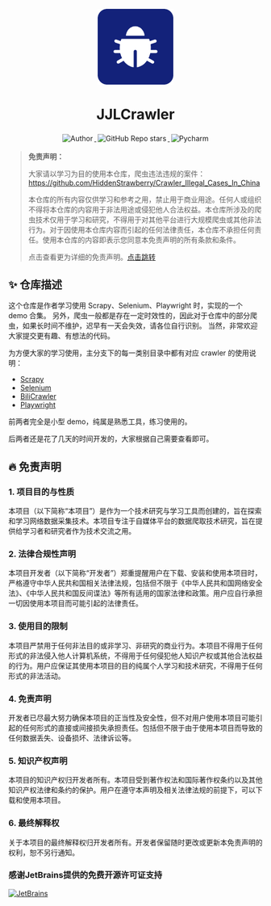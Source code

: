<p align="center">
    <a target="_blank" href="https://github.com/JJLibra/JJLCrawler">
        <img src="https://github.com/JJLibra/JJLCrawler/blob/main/BiliCrawler/docs/crawler.png" alt="astar-logo" width="150" data-width="150" data-height="150">
    </a>
</p>

<h1 align="center">JJLCrawler</h1>

<p align="center">
    <a target="_blank" href="https://github.com/JJLibra">
      <img style="display:inline-block;margin:0.2em;" alt="Author" src="https://img.shields.io/badge/Author-Junjie Li-blue.svg?logo=autoit&style=flat">
    </a>
    <a target="_blank" href="https://github.com/JJLibra/JJLCrawler">
      <img style="display:inline-block;margin:0.2em;" alt="GitHub Repo stars" src="https://img.shields.io/github/stars/JJLibra/JJLCrawler?style=social">
    </a>
    <a target="_blank" href="https://github.com/JJLibra/JJLCrawler">
      <img style="display:inline-block;margin:0.2em;" alt="Pycharm" src="https://img.shields.io/badge/IDE-Pycharm-black.svg?logo=pycharm&style=flat">
    </a>
</p>

> **免责声明：**
> 
> 大家请以学习为目的使用本仓库，爬虫违法违规的案件：https://github.com/HiddenStrawberry/Crawler_Illegal_Cases_In_China  <br>
>
>本仓库的所有内容仅供学习和参考之用，禁止用于商业用途。任何人或组织不得将本仓库的内容用于非法用途或侵犯他人合法权益。本仓库所涉及的爬虫技术仅用于学习和研究，不得用于对其他平台进行大规模爬虫或其他非法行为。对于因使用本仓库内容而引起的任何法律责任，本仓库不承担任何责任。使用本仓库的内容即表示您同意本免责声明的所有条款和条件。
>
> 点击查看更为详细的免责声明。[点击跳转](#disclaimer)

## ✨ 仓库描述

这个仓库是作者学习使用 Scrapy、Selenium、Playwright 时，实现的一个 demo 合集。
另外，爬虫一般都是存在一定时效性的，因此对于仓库中的部分爬虫，如果长时间不维护，迟早有一天会失效，请各位自行识别。
当然，非常欢迎大家提交更有趣、有想法的代码。

为方便大家的学习使用，主分支下的每一类别目录中都有对应 crawler 的使用说明：
- [Scrapy](./Scrapy/README.md)
- [Selenium](./Selenium/README.md)
- [BiliCrawler](./BiliCrawler/README.md)
- [Playwright](./Playwright/README.md)

前两者完全是小型 demo，纯属是熟悉工具，练习使用的。

后两者还是花了几天的时间开发的，大家根据自己需要查看即可。

## 🔥 免责声明
<div id="disclaimer"> 

### 1. 项目目的与性质
本项目（以下简称“本项目”）是作为一个技术研究与学习工具而创建的，旨在探索和学习网络数据采集技术。本项目专注于自媒体平台的数据爬取技术研究，旨在提供给学习者和研究者作为技术交流之用。

### 2. 法律合规性声明
本项目开发者（以下简称“开发者”）郑重提醒用户在下载、安装和使用本项目时，严格遵守中华人民共和国相关法律法规，包括但不限于《中华人民共和国网络安全法》、《中华人民共和国反间谍法》等所有适用的国家法律和政策。用户应自行承担一切因使用本项目而可能引起的法律责任。

### 3. 使用目的限制
本项目严禁用于任何非法目的或非学习、非研究的商业行为。本项目不得用于任何形式的非法侵入他人计算机系统，不得用于任何侵犯他人知识产权或其他合法权益的行为。用户应保证其使用本项目的目的纯属个人学习和技术研究，不得用于任何形式的非法活动。

### 4. 免责声明
开发者已尽最大努力确保本项目的正当性及安全性，但不对用户使用本项目可能引起的任何形式的直接或间接损失承担责任。包括但不限于由于使用本项目而导致的任何数据丢失、设备损坏、法律诉讼等。

### 5. 知识产权声明
本项目的知识产权归开发者所有。本项目受到著作权法和国际著作权条约以及其他知识产权法律和条约的保护。用户在遵守本声明及相关法律法规的前提下，可以下载和使用本项目。

### 6. 最终解释权
关于本项目的最终解释权归开发者所有。开发者保留随时更改或更新本免责声明的权利，恕不另行通知。
</div>

### 感谢JetBrains提供的免费开源许可证支持
<a href="https://www.jetbrains.com/?from=MediaCrawler">
    <img src="https://www.jetbrains.com/company/brand/img/jetbrains_logo.png" width="100" alt="JetBrains" />
</a>

